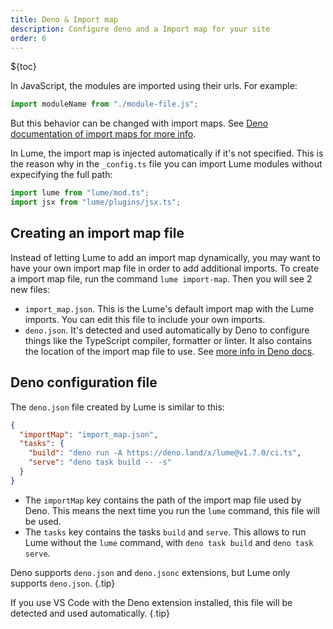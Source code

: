 ```yaml
---
title: Deno & Import map
description: Configure deno and a Import map for your site
order: 6
---
```


${toc}

In JavaScript, the modules are imported using their urls. For example:

```js
import moduleName from "./module-file.js";
```

But this behavior can be changed with import maps. See
[Deno documentation of import maps for more info](https://deno.land/manual/linking_to_external_code/import_maps).

In Lume, the import map is injected automatically if it's not specified. This is the reason why in the `_config.ts` file you can import Lume
modules without expecifying the full path:

```js
import lume from "lume/mod.ts";
import jsx from "lume/plugins/jsx.ts";
```

## Creating an import map file

Instead of letting Lume to add an import map dynamically, you may want to have your own import map file in order to add additional imports. To create a import map file, run the command `lume import-map`. Then you will
see 2 new files:

- `import_map.json`. This is the Lume's default import map with the Lume
  imports. You can edit this file to include your own imports.
- `deno.json`. It's detected and used automatically by Deno to configure things
  like the TypeScript compiler, formatter or linter. It also contains the location of the import map file to use. See
  [more info in Deno docs](https://deno.land/manual/getting_started/configuration_file).

## Deno configuration file

The `deno.json` file created by Lume is similar to this:

```json
{
  "importMap": "import_map.json",
  "tasks": {
    "build": "deno run -A https://deno.land/x/lume@v1.7.0/ci.ts",
    "serve": "deno task build -- -s"
  }
}
```

- The `importMap` key contains the path of the import map file used by Deno.
  This means the next time you run the `lume` command, this file will be used.
- The `tasks` key contains the tasks `build` and `serve`. This allows to run
  Lume without the `lume` command, with `deno task build` and `deno task serve`.

Deno supports `deno.json` and `deno.jsonc` extensions, but Lume only supports
`deno.json`. {.tip}

If you use VS Code with the Deno extension installed, this file will be detected and used automatically. {.tip}
